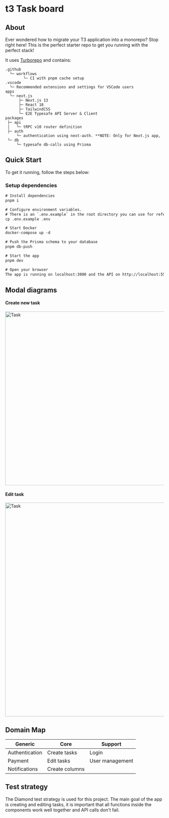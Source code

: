 # t3 Task board

## About

Ever wondered how to migrate your T3 application into a monorepo? Stop right here! This is the perfect starter repo to get you running with the perfect stack!

It uses [Turborepo](https://turborepo.org/) and contains:

```
.github
  └─ workflows
        └─ CI with pnpm cache setup
.vscode
  └─ Recommended extensions and settings for VSCode users
apps
  └─ next.js
      ├─ Next.js 13
      ├─ React 18
      ├─ TailwindCSS
      └─ E2E Typesafe API Server & Client
packages
 ├─ api
 |   └─ tRPC v10 router definition
 ├─ auth
     └─ authentication using next-auth. **NOTE: Only for Next.js app,
 └─ db
     └─ typesafe db-calls using Prisma
```

## Quick Start

To get it running, follow the steps below:

### Setup dependencies

```diff
# Install dependencies
pnpm i

# Configure environment variables.
# There is an `.env.example` in the root directory you can use for reference
cp .env.example .env

# Start Docker
docker-compose up -d

# Push the Prisma schema to your database
pnpm db-push

# Start the app
pnpm dev

# Open your browser
The app is running on localhost:3000 and the API on http://localhost:5555/
```

## Modal diagrams 
#### Create new task
<img width="550" alt="Task" src="https://user-images.githubusercontent.com/43657951/207373406-d929d99a-1e6b-4d59-bd1d-a94f23ba0bb8.png">

#### Edit task
<img width="677" alt="Task" src="https://user-images.githubusercontent.com/43657951/207381794-e9730afe-ca8f-4c2b-8b93-bea852c809bb.png">




## Domain Map

| Generic        | Core           | Support        |
| -----------    | -----------    |-----------     |
| Authentication | Create tasks   | Login          |
| Payment        | Edit tasks     | User management|
| Notifications  | Create columns |                |



## Test strategy
The Diamond test strategy is used for this project. The main goal of the app is creating and editing tasks, it is important that all functions inside the components work well together and API calls don't fail.
